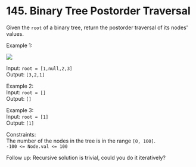 # 145. Binary Tree Postorder Traversal    
    
Given the ```root``` of a binary tree, return the postorder traversal of its nodes' values.    
    
Example 1:    
    
![](https://assets.leetcode.com/uploads/2020/08/28/pre1.jpg)    
    
Input: ```root = [1,null,2,3]```    
Output: ```[3,2,1]```    
    
Example 2:    
Input: ```root = []```    
Output: ```[]```    
    
Example 3:    
Input: ```root = [1]```    
Output: ```[1]```    
     
    
Constraints:    
The number of the nodes in the tree is in the range ```[0, 100]```.    
```-100 <= Node.val <= 100```    
     
    
Follow up: Recursive solution is trivial, could you do it iteratively?    
